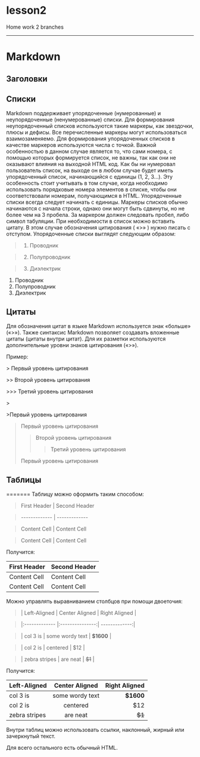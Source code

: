 # lesson2
Home work 2 branches
***
# Markdown

## Заголовки

## Списки

Markdown поддерживает упорядоченные (нумерованные) и неупорядоченные (ненумерованные) списки. Для формирования неупорядоченный списков используются такие маркеры, как звездочки, плюсы и дефисы. Все перечисленные маркеры могут использоваться взаимозаменяемо. Для формирования упорядоченных списков в качестве маркеров используются числа с точкой. Важной особенностью в данном случае является то, что сами номера, с помощью которых формируется список, не важны, так как они не оказывают влияния на выходной HTML код. Как бы ни нумеровал пользователь список, на выходе он в любом случае будет иметь упорядоченный список, начинающийся с единицы (1, 2, 3…). Эту особенность стоит учитывать в том случае, когда необходимо использовать порядковые номера элементов в списке, чтобы они соответствовали номерам, получающимся в HTML. Упорядоченные списки всегда следует начинать с единицы. Маркеры списков обычно начинаются с начала строки, однако они могут быть сдвинуты, но не более чем на 3 пробела. За маркером должен следовать пробел, либо символ табуляции. При необходимости в список можно вставить цитату. В этом случае обозначения цитирования ( «>» ) нужно писать с отступом. Упорядоченные списки выглядят следующим образом:

>1.	Проводник

>2.	Полупроводник

>3.	Диэлектрик

1.	Проводник
2.	Полупроводник
3.	Диэлектрик

## Цитаты

Для обозначения цитат в языке Markdown используется знак «больше» («>»). 
Также синтаксис Markdown позволяет создавать вложенные цитаты (цитаты внутри цитат). Для их разметки используются дополнительные уровни знаков цитирования («>»). 

Пример:

\> Первый уровень цитирования

\>> Второй уровень цитирования

\>>> Третий уровень цитирования

\>

\>Первый уровень цитирования


> Первый уровень цитирования
>> Второй уровень цитирования
>>> Третий уровень цитирования
>
>Первый уровень цитирования

## Таблицы
=======
Таблицу можно оформить таким способом:

>First Header  | Second Header

>------------- | -------------

>Content Cell  | Content Cell

>Content Cell  | Content Cell

Получится:

First Header  | Second Header
------------- | -------------
Content Cell  | Content Cell
Content Cell  | Content Cell

Можно управлять выравниванием столбцов при помощи двоеточия:

>| Left-Aligned  | Center Aligned  | Right Aligned |

>|:------------- |:---------------:| -------------:|

>| col 3 is      | some wordy text |     **$1600** |

>| col 2 is      | centered        |         $12   |

>| zebra stripes | are neat        |        ~~$1~~ |

Получится:

| Left-Aligned  | Center Aligned  | Right Aligned |
|:------------- |:---------------:| -------------:|
| col 3 is      | some wordy text |     **$1600** |
| col 2 is      | centered        |         $12   |
| zebra stripes | are neat        |        ~~$1~~ |

Внутри таблиц можно использовать ссылки, наклонный, жирный или зачеркнутый текст.

Для всего остального есть обычный HTML.

